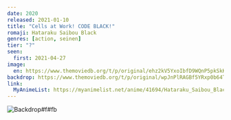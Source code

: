 ```yaml
---
date: 2020
released: 2021-01-10
title: "Cells at Work! CODE BLACK!"
romaji: Hataraku Saibou Black
genres: [action, seinen]
tier: "?"
seen:
  first: 2021-04-27
image:
  en: https://www.themoviedb.org/t/p/original/ehz2kV5YxoIbfD9WQnP5pkSkKUv.jpg
backdrop: https://www.themoviedb.org/t/p/original/wpJnPlRAGBf5YRxp0b64T1hZKOM.jpg
link:
  MyAnimeList: https://myanimelist.net/anime/41694/Hataraku_Saibou_Black_TV
---
```



![Backdrop#f#fb](https://www.themoviedb.org/t/p/original/fsnHf3qC4SJAMaYolZqmqvRaVw3.jpg "Source: TMDB")
